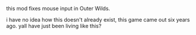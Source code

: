 this mod fixes mouse input in Outer Wilds.

i have no idea how this doesn't already exist, this game came out six years ago. yall have just been living like this?
